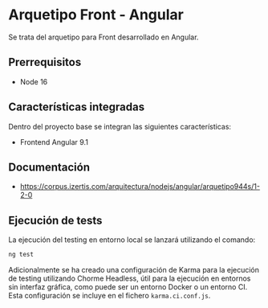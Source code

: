 # Arquetipo Front - Angular

Se trata del arquetipo para Front desarrollado en Angular.

## Prerrequisitos

- Node 16

## Características integradas

Dentro del proyecto base se integran las siguientes características:

- Frontend Angular 9.1

## Documentación

- https://corpus.izertis.com/arquitectura/nodejs/angular/arquetipo944s/1-2-0

## Ejecución de tests

La ejecución del testing en entorno local se lanzará utilizando el comando:

```bash
ng test
```

Adicionalmente se ha creado una configuración de Karma para la ejecución de testing utilizando Chorme Headless, útil para la ejecución en entornos sin interfaz gráfica, como puede ser un entorno Docker o un entorno CI. Esta configuración se incluye en el fichero `karma.ci.conf.js`.
